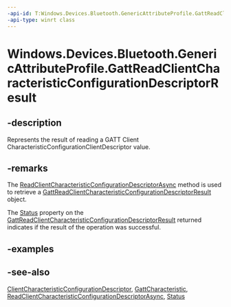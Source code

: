 ```yaml
---
-api-id: T:Windows.Devices.Bluetooth.GenericAttributeProfile.GattReadClientCharacteristicConfigurationDescriptorResult
-api-type: winrt class
---
```


<!-- Class syntax.
public class GattReadClientCharacteristicConfigurationDescriptorResult : Windows.Devices.Bluetooth.GenericAttributeProfile.IGattReadClientCharacteristicConfigurationDescriptorResult, Windows.Devices.Bluetooth.GenericAttributeProfile.IGattReadClientCharacteristicConfigurationDescriptorResult2
-->

# Windows.Devices.Bluetooth.GenericAttributeProfile.GattReadClientCharacteristicConfigurationDescriptorResult

## -description
Represents the result of reading a GATT Client CharacteristicConfigurationClientDescriptor value.

## -remarks
The [ReadClientCharacteristicConfigurationDescriptorAsync](gattcharacteristic_readclientcharacteristicconfigurationdescriptorasync.md) method is used to retrieve a [GattReadClientCharacteristicConfigurationDescriptorResult](gattreadclientcharacteristicconfigurationdescriptorresult.md) object.

The [Status](gattreadclientcharacteristicconfigurationdescriptorresult_status.md) property on the [GattReadClientCharacteristicConfigurationDescriptorResult](gattreadclientcharacteristicconfigurationdescriptorresult.md) returned indicates if the result of the operation was successful.

## -examples

## -see-also
[ClientCharacteristicConfigurationDescriptor](gattreadclientcharacteristicconfigurationdescriptorresult_clientcharacteristicconfigurationdescriptor.md), [GattCharacteristic](gattcharacteristic.md), [ReadClientCharacteristicConfigurationDescriptorAsync](gattcharacteristic_readclientcharacteristicconfigurationdescriptorasync.md), [Status](gattreadclientcharacteristicconfigurationdescriptorresult_status.md)